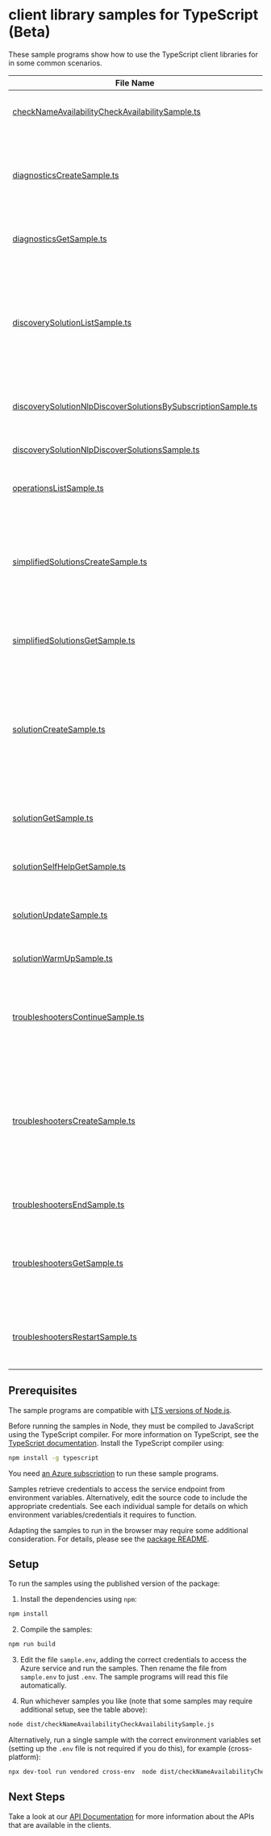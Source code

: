 # client library samples for TypeScript (Beta)

These sample programs show how to use the TypeScript client libraries for in some common scenarios.

| **File Name**                                                                                                             | **Description**                                                                                                                                                                                                                                                                                                                                                                                                                                                                                                                                                                                                                                                                                                                                                                                                                                                                                                                       |
| ------------------------------------------------------------------------------------------------------------------------- | ------------------------------------------------------------------------------------------------------------------------------------------------------------------------------------------------------------------------------------------------------------------------------------------------------------------------------------------------------------------------------------------------------------------------------------------------------------------------------------------------------------------------------------------------------------------------------------------------------------------------------------------------------------------------------------------------------------------------------------------------------------------------------------------------------------------------------------------------------------------------------------------------------------------------------------- |
| [checkNameAvailabilityCheckAvailabilitySample.ts][checknameavailabilitycheckavailabilitysample]                           | This API is used to check the uniqueness of a resource name used for a diagnostic, troubleshooter or solutions x-ms-original-file: specification/help/resource-manager/Microsoft.Help/preview/2024-03-01-preview/examples/CheckNameAvailabilityForDiagnosticWhenNameIsAvailable.json                                                                                                                                                                                                                                                                                                                                                                                                                                                                                                                                                                                                                                                  |
| [diagnosticsCreateSample.ts][diagnosticscreatesample]                                                                     | Creates a diagnostic for the specific resource using solutionId from discovery solutions. <br/>Diagnostics are powerful solutions that access product resources or other relevant data and provide the root cause of the issue and the steps to address the issue.<br/><br/> x-ms-original-file: specification/help/resource-manager/Microsoft.Help/preview/2024-03-01-preview/examples/CreateDiagnosticForKeyVaultResource.json                                                                                                                                                                                                                                                                                                                                                                                                                                                                                                      |
| [diagnosticsGetSample.ts][diagnosticsgetsample]                                                                           | Get the diagnostics using the 'diagnosticsResourceName' you chose while creating the diagnostic. x-ms-original-file: specification/help/resource-manager/Microsoft.Help/preview/2024-03-01-preview/examples/GetDiagnosticForKeyVaultResource.json                                                                                                                                                                                                                                                                                                                                                                                                                                                                                                                                                                                                                                                                                     |
| [discoverySolutionListSample.ts][discoverysolutionlistsample]                                                             | Lists the relevant Azure Diagnostics, Solutions and Troubleshooters using [problemClassification API](https://learn.microsoft.com/rest/api/support/problem-classifications/list?tabs=HTTP)) AND resourceUri or resourceType.<br/> Discovery Solutions is the initial entry point within Help API, which identifies relevant Azure diagnostics and solutions. <br/><br/> Required Input : problemClassificationId (Use the [problemClassification API](https://learn.microsoft.com/rest/api/support/problem-classifications/list?tabs=HTTP)) <br/>Optional input: resourceUri OR resource Type <br/><br/> <b>Note: </b> ‘requiredInputs’ from Discovery solutions response must be passed via ‘additionalParameters’ as an input to Diagnostics and Solutions API. x-ms-original-file: specification/help/resource-manager/Microsoft.Help/preview/2024-03-01-preview/examples/ListDiscoverySolutionsAtTenantScope.json                 |
| [discoverySolutionNlpDiscoverSolutionsBySubscriptionSample.ts][discoverysolutionnlpdiscoversolutionsbysubscriptionsample] | Search for relevant Azure Diagnostics, Solutions and Troubleshooters using a natural language issue summary and subscription. x-ms-original-file: specification/help/resource-manager/Microsoft.Help/preview/2024-03-01-preview/examples/DiscoverSolutionsAtSubscriptionScope.json                                                                                                                                                                                                                                                                                                                                                                                                                                                                                                                                                                                                                                                    |
| [discoverySolutionNlpDiscoverSolutionsSample.ts][discoverysolutionnlpdiscoversolutionssample]                             | Search for relevant Azure Diagnostics, Solutions and Troubleshooters using a natural language issue summary. x-ms-original-file: specification/help/resource-manager/Microsoft.Help/preview/2024-03-01-preview/examples/DiscoverSolutionsAtTenantScope.json                                                                                                                                                                                                                                                                                                                                                                                                                                                                                                                                                                                                                                                                           |
| [operationsListSample.ts][operationslistsample]                                                                           | Returns list of operations. x-ms-original-file: specification/help/resource-manager/Microsoft.Help/preview/2024-03-01-preview/examples/ListOperations.json                                                                                                                                                                                                                                                                                                                                                                                                                                                                                                                                                                                                                                                                                                                                                                            |
| [simplifiedSolutionsCreateSample.ts][simplifiedsolutionscreatesample]                                                     | Creates Simplified Solutions for an Azure subscription using 'solutionId' from Discovery Solutions as the input. <br/><br/> Simplified Solutions API makes the consumption of solutions APIs easier while still providing access to the same powerful solutions rendered in Solutions API. With Simplified Solutions, users don't have to worry about stitching together the article using replacement maps and can use the content in the API response to directly render as HTML content.<br/> x-ms-original-file: specification/help/resource-manager/Microsoft.Help/preview/2024-03-01-preview/examples/SimplifiedSolutions_Create.json                                                                                                                                                                                                                                                                                           |
| [simplifiedSolutionsGetSample.ts][simplifiedsolutionsgetsample]                                                           | Get the simplified Solutions using the applicable solutionResourceName while creating the simplified Solutions. x-ms-original-file: specification/help/resource-manager/Microsoft.Help/preview/2024-03-01-preview/examples/SimplifiedSolutions_Get.json                                                                                                                                                                                                                                                                                                                                                                                                                                                                                                                                                                                                                                                                               |
| [solutionCreateSample.ts][solutioncreatesample]                                                                           | Creates a solution for the specific Azure resource or subscription using the inputs ‘solutionId and requiredInputs’ from discovery solutions. <br/> Azure solutions comprise a comprehensive library of self-help resources that have been thoughtfully curated by Azure engineers to aid customers in resolving typical troubleshooting issues. These solutions encompass: <br/> (1.) Dynamic and context-aware diagnostics, guided troubleshooting wizards, and data visualizations. <br/> (2.) Rich instructional video tutorials and illustrative diagrams and images. <br/> (3.) Thoughtfully assembled textual troubleshooting instructions. <br/> All these components are seamlessly converged into unified solutions tailored to address a specific support problem area. x-ms-original-file: specification/help/resource-manager/Microsoft.Help/preview/2024-03-01-preview/examples/Solution_Create.json                    |
| [solutionGetSample.ts][solutiongetsample]                                                                                 | Get the solution using the applicable solutionResourceName while creating the solution. x-ms-original-file: specification/help/resource-manager/Microsoft.Help/preview/2024-03-01-preview/examples/Solution_Get.json                                                                                                                                                                                                                                                                                                                                                                                                                                                                                                                                                                                                                                                                                                                  |
| [solutionSelfHelpGetSample.ts][solutionselfhelpgetsample]                                                                 | Gets Self Help Solutions for a given solutionId. Self Help Solutions consist of rich instructional video tutorials, links and guides to public documentation related to a specific problem that enables users to troubleshoot Azure issues. x-ms-original-file: specification/help/resource-manager/Microsoft.Help/preview/2024-03-01-preview/examples/SelfHelpSolution_Get.json                                                                                                                                                                                                                                                                                                                                                                                                                                                                                                                                                      |
| [solutionUpdateSample.ts][solutionupdatesample]                                                                           | Update the requiredInputs or additional information needed to execute the solution x-ms-original-file: specification/help/resource-manager/Microsoft.Help/preview/2024-03-01-preview/examples/Solution_Update.json                                                                                                                                                                                                                                                                                                                                                                                                                                                                                                                                                                                                                                                                                                                    |
| [solutionWarmUpSample.ts][solutionwarmupsample]                                                                           | Warm up the solution resource by preloading asynchronous diagnostics results into cache x-ms-original-file: specification/help/resource-manager/Microsoft.Help/preview/2024-03-01-preview/examples/Solution_WarmUp.json                                                                                                                                                                                                                                                                                                                                                                                                                                                                                                                                                                                                                                                                                                               |
| [troubleshootersContinueSample.ts][troubleshooterscontinuesample]                                                         | Uses ‘stepId’ and ‘responses’ as the trigger to continue the troubleshooting steps for the respective troubleshooter resource name. <br/>Continue API is used to provide inputs that are required for the specific troubleshooter to progress into the next step in the process. This API is used after the Troubleshooter has been created using the Create API. x-ms-original-file: specification/help/resource-manager/Microsoft.Help/preview/2024-03-01-preview/examples/Troubleshooter_Continue.json                                                                                                                                                                                                                                                                                                                                                                                                                             |
| [troubleshootersCreateSample.ts][troubleshooterscreatesample]                                                             | Creates the specific troubleshooter action under a resource or subscription using the ‘solutionId’ and ‘properties.parameters’ as the trigger. <br/> Azure Troubleshooters help with hard to classify issues, reducing the gap between customer observed problems and solutions by guiding the user effortlessly through the troubleshooting process. Each Troubleshooter flow represents a problem area within Azure and has a complex tree-like structure that addresses many root causes. These flows are prepared with the help of Subject Matter experts and customer support engineers by carefully considering previous support requests raised by customers. Troubleshooters terminate at a well curated solution based off of resource backend signals and customer manual selections. x-ms-original-file: specification/help/resource-manager/Microsoft.Help/preview/2024-03-01-preview/examples/Troubleshooter_Create.json |
| [troubleshootersEndSample.ts][troubleshootersendsample]                                                                   | Ends the troubleshooter action x-ms-original-file: specification/help/resource-manager/Microsoft.Help/preview/2024-03-01-preview/examples/Troubleshooter_End.json                                                                                                                                                                                                                                                                                                                                                                                                                                                                                                                                                                                                                                                                                                                                                                     |
| [troubleshootersGetSample.ts][troubleshootersgetsample]                                                                   | Gets troubleshooter instance result which includes the step status/result of the troubleshooter resource name that is being executed.<br/> Get API is used to retrieve the result of a Troubleshooter instance, which includes the status and result of each step in the Troubleshooter workflow. This API requires the Troubleshooter resource name that was created using the Create API. x-ms-original-file: specification/help/resource-manager/Microsoft.Help/preview/2024-03-01-preview/examples/Troubleshooter_Get.json                                                                                                                                                                                                                                                                                                                                                                                                        |
| [troubleshootersRestartSample.ts][troubleshootersrestartsample]                                                           | Restarts the troubleshooter API using applicable troubleshooter resource name as the input.<br/> It returns new resource name which should be used in subsequent request. The old resource name is obsolete after this API is invoked. x-ms-original-file: specification/help/resource-manager/Microsoft.Help/preview/2024-03-01-preview/examples/Troubleshooter_Restart.json                                                                                                                                                                                                                                                                                                                                                                                                                                                                                                                                                         |

## Prerequisites

The sample programs are compatible with [LTS versions of Node.js](https://github.com/nodejs/release#release-schedule).

Before running the samples in Node, they must be compiled to JavaScript using the TypeScript compiler. For more information on TypeScript, see the [TypeScript documentation][typescript]. Install the TypeScript compiler using:

```bash
npm install -g typescript
```

You need [an Azure subscription][freesub] to run these sample programs.

Samples retrieve credentials to access the service endpoint from environment variables. Alternatively, edit the source code to include the appropriate credentials. See each individual sample for details on which environment variables/credentials it requires to function.

Adapting the samples to run in the browser may require some additional consideration. For details, please see the [package README][package].

## Setup

To run the samples using the published version of the package:

1. Install the dependencies using `npm`:

```bash
npm install
```

2. Compile the samples:

```bash
npm run build
```

3. Edit the file `sample.env`, adding the correct credentials to access the Azure service and run the samples. Then rename the file from `sample.env` to just `.env`. The sample programs will read this file automatically.

4. Run whichever samples you like (note that some samples may require additional setup, see the table above):

```bash
node dist/checkNameAvailabilityCheckAvailabilitySample.js
```

Alternatively, run a single sample with the correct environment variables set (setting up the `.env` file is not required if you do this), for example (cross-platform):

```bash
npx dev-tool run vendored cross-env  node dist/checkNameAvailabilityCheckAvailabilitySample.js
```

## Next Steps

Take a look at our [API Documentation][apiref] for more information about the APIs that are available in the clients.

[checknameavailabilitycheckavailabilitysample]: https://github.com/Azure/azure-sdk-for-js/blob/main/sdk/selfhelp/arm-selfhelp/samples/v2-beta/typescript/src/checkNameAvailabilityCheckAvailabilitySample.ts
[diagnosticscreatesample]: https://github.com/Azure/azure-sdk-for-js/blob/main/sdk/selfhelp/arm-selfhelp/samples/v2-beta/typescript/src/diagnosticsCreateSample.ts
[diagnosticsgetsample]: https://github.com/Azure/azure-sdk-for-js/blob/main/sdk/selfhelp/arm-selfhelp/samples/v2-beta/typescript/src/diagnosticsGetSample.ts
[discoverysolutionlistsample]: https://github.com/Azure/azure-sdk-for-js/blob/main/sdk/selfhelp/arm-selfhelp/samples/v2-beta/typescript/src/discoverySolutionListSample.ts
[discoverysolutionnlpdiscoversolutionsbysubscriptionsample]: https://github.com/Azure/azure-sdk-for-js/blob/main/sdk/selfhelp/arm-selfhelp/samples/v2-beta/typescript/src/discoverySolutionNlpDiscoverSolutionsBySubscriptionSample.ts
[discoverysolutionnlpdiscoversolutionssample]: https://github.com/Azure/azure-sdk-for-js/blob/main/sdk/selfhelp/arm-selfhelp/samples/v2-beta/typescript/src/discoverySolutionNlpDiscoverSolutionsSample.ts
[operationslistsample]: https://github.com/Azure/azure-sdk-for-js/blob/main/sdk/selfhelp/arm-selfhelp/samples/v2-beta/typescript/src/operationsListSample.ts
[simplifiedsolutionscreatesample]: https://github.com/Azure/azure-sdk-for-js/blob/main/sdk/selfhelp/arm-selfhelp/samples/v2-beta/typescript/src/simplifiedSolutionsCreateSample.ts
[simplifiedsolutionsgetsample]: https://github.com/Azure/azure-sdk-for-js/blob/main/sdk/selfhelp/arm-selfhelp/samples/v2-beta/typescript/src/simplifiedSolutionsGetSample.ts
[solutioncreatesample]: https://github.com/Azure/azure-sdk-for-js/blob/main/sdk/selfhelp/arm-selfhelp/samples/v2-beta/typescript/src/solutionCreateSample.ts
[solutiongetsample]: https://github.com/Azure/azure-sdk-for-js/blob/main/sdk/selfhelp/arm-selfhelp/samples/v2-beta/typescript/src/solutionGetSample.ts
[solutionselfhelpgetsample]: https://github.com/Azure/azure-sdk-for-js/blob/main/sdk/selfhelp/arm-selfhelp/samples/v2-beta/typescript/src/solutionSelfHelpGetSample.ts
[solutionupdatesample]: https://github.com/Azure/azure-sdk-for-js/blob/main/sdk/selfhelp/arm-selfhelp/samples/v2-beta/typescript/src/solutionUpdateSample.ts
[solutionwarmupsample]: https://github.com/Azure/azure-sdk-for-js/blob/main/sdk/selfhelp/arm-selfhelp/samples/v2-beta/typescript/src/solutionWarmUpSample.ts
[troubleshooterscontinuesample]: https://github.com/Azure/azure-sdk-for-js/blob/main/sdk/selfhelp/arm-selfhelp/samples/v2-beta/typescript/src/troubleshootersContinueSample.ts
[troubleshooterscreatesample]: https://github.com/Azure/azure-sdk-for-js/blob/main/sdk/selfhelp/arm-selfhelp/samples/v2-beta/typescript/src/troubleshootersCreateSample.ts
[troubleshootersendsample]: https://github.com/Azure/azure-sdk-for-js/blob/main/sdk/selfhelp/arm-selfhelp/samples/v2-beta/typescript/src/troubleshootersEndSample.ts
[troubleshootersgetsample]: https://github.com/Azure/azure-sdk-for-js/blob/main/sdk/selfhelp/arm-selfhelp/samples/v2-beta/typescript/src/troubleshootersGetSample.ts
[troubleshootersrestartsample]: https://github.com/Azure/azure-sdk-for-js/blob/main/sdk/selfhelp/arm-selfhelp/samples/v2-beta/typescript/src/troubleshootersRestartSample.ts
[apiref]: https://learn.microsoft.com/javascript/api/@azure/arm-selfhelp?view=azure-node-preview
[freesub]: https://azure.microsoft.com/free/
[package]: https://github.com/Azure/azure-sdk-for-js/tree/main/sdk/selfhelp/arm-selfhelp/README.md
[typescript]: https://www.typescriptlang.org/docs/home.html
